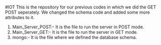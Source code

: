 #IOT 
This is the repository for our previous codes in which we did the GET POST seperately. We changed the schema code and added some more attributes to it. 

1. Main_Server_POST:- It is the file to run the server in POST mode.
2. Main_Server_GET:- It is the file to run the server in GET mode.
3. mongo:- It is the file where we defined the database schema.
